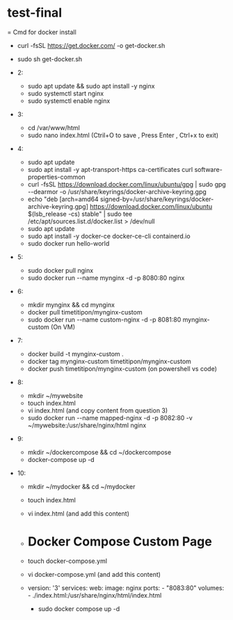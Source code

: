 # test-final

= Cmd for docker install
  - curl -fsSL https://get.docker.com/ -o get-docker.sh
  - sudo sh get-docker.sh

- 2:
  - sudo apt update && sudo apt install -y nginx
  - sudo systemctl start nginx
  - sudo systemctl enable nginx

- 3:
  - cd /var/www/html
  - sudo nano index.html (Ctril+O to save , Press Enter , Ctrl+x to exit)

- 4:
  - sudo apt update
  - sudo apt install -y apt-transport-https ca-certificates curl software-properties-common
  - curl -fsSL https://download.docker.com/linux/ubuntu/gpg | sudo gpg --dearmor -o /usr/share/keyrings/docker-archive-keyring.gpg
  - echo "deb [arch=amd64 signed-by=/usr/share/keyrings/docker-archive-keyring.gpg] https://download.docker.com/linux/ubuntu $(lsb_release -cs) stable" | sudo tee /etc/apt/sources.list.d/docker.list > /dev/null
  - sudo apt update
  - sudo apt install -y docker-ce docker-ce-cli containerd.io
  - sudo docker run hello-world

- 5:
  - sudo docker pull nginx
  - sudo docker run --name mynginx -d -p 8080:80 nginx

- 6:
  - mkdir mynginx && cd mynginx   
  - docker pull timetitipon/mynginx-custom
  - sudo docker run --name custom-nginx -d -p 8081:80 mynginx-custom (On VM)

- 7:
  - docker build -t mynginx-custom .
  - docker tag mynginx-custom timetitipon/mynginx-custom
  - docker push timetitipon/mynginx-custom (on powershell vs code) 

- 8:
  - mkdir ~/mywebsite
  - touch index.html
  - vi index.html (and copy content from question 3)
  - sudo docker run --name mapped-nginx -d -p 8082:80 -v ~/mywebsite:/usr/share/nginx/html nginx

- 9:
  - mkdir ~/dockercompose && cd ~/dockercompose
  - docker-compose up -d

- 10:
  - mkdir ~/mydocker && cd ~/mydocker
  - touch index.html
  - vi index.html (and add this content)
  - <html>
    <body><h1>Docker Compose Custom Page</h1></body>
    </html>

  - touch docker-compose.yml
  - vi docker-compose.yml (and add this content)
  - version: '3'
    services:
      web:
      image: nginx
      ports:
        - "8083:80"
      volumes:
        - ./index.html:/usr/share/nginx/html/index.html
    
    - sudo docker compose up -d

   


    
